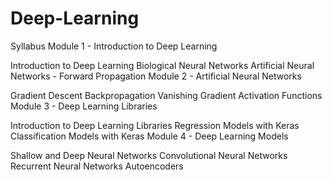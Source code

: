 # Deep-Learning

Syllabus
Module 1 - Introduction to Deep Learning

Introduction to Deep Learning
Biological Neural Networks
Artificial Neural Networks - Forward Propagation
Module 2 - Artificial Neural Networks

Gradient Descent
Backpropagation
Vanishing Gradient
Activation Functions
Module 3 - Deep Learning Libraries

Introduction to Deep Learning Libraries
Regression Models with Keras
Classification Models with Keras
Module 4 - Deep Learning Models

Shallow and Deep Neural Networks
Convolutional Neural Networks
Recurrent Neural Networks
Autoencoders
